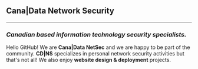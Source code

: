 ## Cana|Data Network Security
---
### *Canadian based information technology security specialists.*
Hello GitHub! We are **Cana|Data NetSec** and we are happy to be part of the community.
**CD|NS** specializes in personal network security activities but that's not all!
We also enjoy **website design & deployment** projects.
